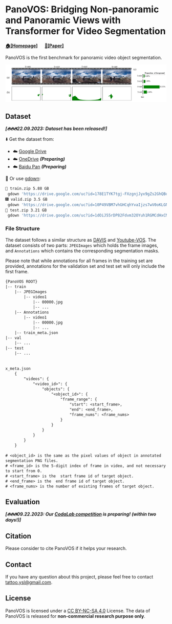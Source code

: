 # PanoVOS: Bridging Non-panoramic and Panoramic Views with Transformer for Video Segmentation 

**[🏠[Homepage]](https://shilinyan99.github.io/PanoVOS/)** &emsp; **[📄[Paper]](https://arxiv.org/abs/2309.12303)**


PanoVOS is the first benchmark for panoramic video object segmentation. 

![PanoVOS overview](./image/teaser.png)


## Dataset

***[🔥🔥🔥22.09.2023: Dataset has been released!]***

⬇️ Get the dataset from: 

 - ☁️ [Google Drive](https://drive.google.com/drive/folders/18dki-y3bTdoLcoJgdvKmaiqcqlUfBgyA?usp=drive_link)
 - ☁️ [OneDrive]() ***(Preparing)***
 - ☁️ [Baidu Pan]() ***(Preparing)***


🤗 Or use [gdown](https://github.com/wkentaro/gdown):

 ```bash
 🎉 train.zip 5.88 GB
  gdown 'https://drive.google.com/uc?id=178E1TYK7tgj-FXzgnjJyx9gZs2GhQBqr'
🎆 valid.zip 3.5 GB
  gdown 'https://drive.google.com/uc?id=10P49VBM7vhGHCqhYvaIjzs7wV0oKLGNl'
📌 test.zip 3.21 GB
  gdown 'https://drive.google.com/uc?id=1dOiJ55rDP82Fdvm32OYuh1RGMCdHxCMe'
 ```

### File Structure
The dataset follows a similar structure as [DAVIS](https://davischallenge.org/) and [Youtube-VOS](https://youtube-vos.org/). The dataset consists of two parts: `JPEGImages` which holds the frame images, and `Annotations` which contains the corresponding segmentation masks. 

Please note that while annotations for all frames in the training set are provided, annotations for the validation set and test set will only include the first frame.

```
{PanoVOS ROOT}
|-- train
    |-- JPEGImages
        |-- video1
            |-- 00000.jpg
            |-- ...
    |-- Annotations
        |-- video1
            |-- 00000.jpg
            |-- ...
    |-- train_meta.json
|-- val
    |-- ...
|-- test
    |-- ...


x_meta.json
    {
        "videos": {
            "<video_id>": {
                "objects": {
                    "<object_id>": {
                        "frame_range": {
                            "start": <start_frame>,
                            "end": <end_frame>,
                            "frame_nums": <frame_nums>
                        }
                    }
                }
            }
        }
    }

# <object_id> is the same as the pixel values of object in annotated segmentation PNG files.
# <frame_id> is the 5-digit index of frame in video, and not necessary to start from 0.
# <start_frame> is the  start frame id of target object.
# <end_frame> is the  end frame id of target object.
# <frame_nums> is the number of existing frames of target object.

```


## Evaluation

***[🔥🔥🔥09.22.2023: Our [CodaLab competition]() is preparing! (within two days!)]***


## Citation
Please consider to cite PanoVOS if it helps your research.

## Contact
If you have any question about this project, please feel free to contact tattoo.ysl@gmail.com.

## License
PanoVOS is licensed under a [CC BY-NC-SA 4.0](https://creativecommons.org/licenses/by-nc-sa/4.0/) License. The data of PanoVOS is released for <strong>non-commercial research purpose only</strong>.
